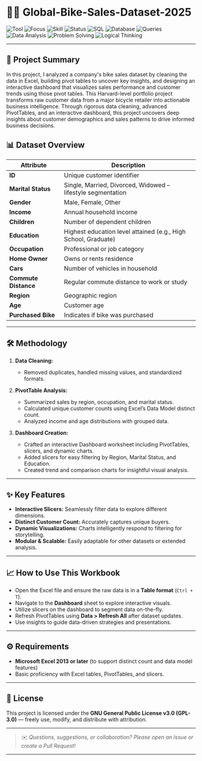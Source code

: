 # 🚴‍♂️ Global-Bike-Sales-Dataset-2025

![Tool](https://img.shields.io/badge/Tool-Excel%20%2F%20Google%20Sheets-lightgreen?style=for-the-badge&logo=microsoft-excel&logoColor=white)
![Focus](https://img.shields.io/badge/Focus-Data%20Cleaning%20%7C%20EDA-blue?style=for-the-badge&logo=googleanalytics&logoColor=white)
![Skill](https://img.shields.io/badge/Skill-PivotTables%20%26%20Dashboard-orange?style=for-the-badge&logo=microsoftpowerpoint&logoColor=white)
![Status](https://img.shields.io/badge/Status-Completed-brightgreen?style=for-the-badge&logo=check-circle&logoColor=white)
![SQL](https://img.shields.io/badge/Skill-SQL-00758F?style=for-the-badge&logo=microsoftsqlserver&logoColor=white)
![Database](https://img.shields.io/badge/Concept-Database-4CAF50?style=for-the-badge&logo=database&logoColor=white)
![Queries](https://img.shields.io/badge/Skill-Query%20Writing-F39C12?style=for-the-badge&logo=sql&logoColor=white)
![Data Analysis](https://img.shields.io/badge/Skill-Data%20Analysis-6f42c1?style=for-the-badge&logo=tableau&logoColor=white)
![Problem Solving](https://img.shields.io/badge/Skill-Problem%20Solving-ff4500?style=for-the-badge&logo=leanpub&logoColor=white)
![Logical Thinking](https://img.shields.io/badge/Skill-Logical%20Thinking-009688?style=for-the-badge&logo=brain&logoColor=white)

---

## 📑 Project Summary
In this project, I analyzed a company's bike sales dataset by cleaning the data in Excel, building pivot tables to uncover key insights, and designing an interactive dashboard that visualizes sales performance and customer trends using those pivot tables. This Harvard-level portfolio project transforms raw customer data from a major bicycle retailer into actionable business intelligence. Through rigorous data cleaning, advanced PivotTables, and an interactive dashboard, this project uncovers deep insights about customer demographics and sales patterns to drive informed business decisions.


## 📊 Dataset Overview

| Attribute           | Description                                                               |
|---------------------|---------------------------------------------------------------------------|
| **ID**              | Unique customer identifier                                                |
| **Marital Status**   | Single, Married, Divorced, Widowed – lifestyle segmentation               |
| **Gender**          | Male, Female, Other                                                       |
| **Income**          | Annual household income                                                  |
| **Children**        | Number of dependent children                                            |
| **Education**       | Highest education level attained (e.g., High School, Graduate)          |
| **Occupation**      | Professional or job category                                             |
| **Home Owner**      | Owns or rents residence                                                  |
| **Cars**            | Number of vehicles in household                                          |
| **Commute Distance**| Regular commute distance to work or study                               |
| **Region**          | Geographic region                                                        |
| **Age**             | Customer age                                                           |
| **Purchased Bike**  | Indicates if bike was purchased                                         |

---

## 🛠️ Methodology

1. **Data Cleaning:**
   - Removed duplicates, handled missing values, and standardized formats.

2. **PivotTable Analysis:**
   - Summarized sales by region, occupation, and marital status.
   - Calculated unique customer counts using Excel’s Data Model distinct count.
   - Analyzed income and age distributions with grouped data.

3. **Dashboard Creation:**
   - Crafted an interactive Dashboard worksheet including PivotTables, slicers, and dynamic charts.
   - Added slicers for easy filtering by Region, Marital Status, and Education.
   - Created trend and comparison charts for insightful visual analysis.

---

## ✨ Key Features

- **Interactive Slicers:** Seamlessly filter data to explore different dimensions.
- **Distinct Customer Count:** Accurately captures unique buyers.
- **Dynamic Visualizations:** Charts intelligently respond to filtering for storytelling.
- **Modular & Scalable:** Easily adaptable for other datasets or extended analysis.

---

## 📈 How to Use This Workbook

- Open the Excel file and ensure the raw data is in a **Table format** (`Ctrl + T`).
- Navigate to the **Dashboard** sheet to explore interactive visuals.
- Utilize slicers on the dashboard to segment data on-the-fly.
- Refresh PivotTables using **Data > Refresh All** after dataset updates.
- Use insights to guide data-driven strategies and presentations.

---

## ⚙️ Requirements

- **Microsoft Excel 2013 or later** (to support distinct count and data model features)
- Basic proficiency with Excel tables, PivotTables, and slicers.

---

## 📜 License

This project is licensed under the **GNU General Public License v3.0 (GPL-3.0)** — freely use, modify, and distribute with attribution.

---

> ✉️ *Questions, suggestions, or collaboration? Please open an Issue or create a Pull Request!*

---
